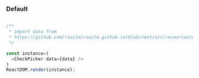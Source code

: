 ### Default

<!--start-code-->
```js

/**
 * import data from
 * https://github.com/rsuite/rsuite.github.io/blob/next/src/resources/data/users.js
 */

const instance=(
  <CheckPicker data={data} />
)
ReactDOM.render(instance);
```
<!--end-code-->
